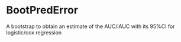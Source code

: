 # BootPredError
A bootstrap to obtain an estimate of the AUC/iAUC with its 95%CI for logistic/cox regression
